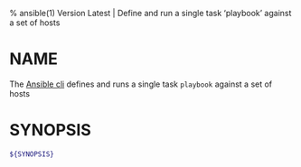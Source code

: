 % ansible(1) Version Latest | Define and run a single task ‘playbook’ against a set of hosts
# NAME

The [Ansible cli](https://docs.ansible.com/ansible/latest/cli/ansible.html) defines and runs 
a single task `playbook` against a set of hosts

# SYNOPSIS

```bash
${SYNOPSIS}
```